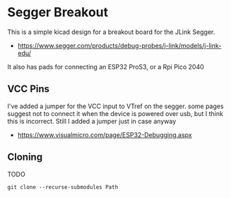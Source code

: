 # Segger Breakout

This is a simple kicad design for a breakout board for the JLink Segger.

  * https://www.segger.com/products/debug-probes/j-link/models/j-link-edu/

It also has pads for connecting an ESP32 ProS3, or a Rpi Pico 2040

## VCC Pins

I've added a jumper for the VCC input to VTref on the segger.
some pages suggest not to connect it when the device is powered over usb, but I think this is incorrect.
Still I added a jumper just in case anyway

  * https://www.visualmicro.com/page/ESP32-Debugging.aspx

## Cloning

TODO
```
git clone --recurse-submodules Path
```
